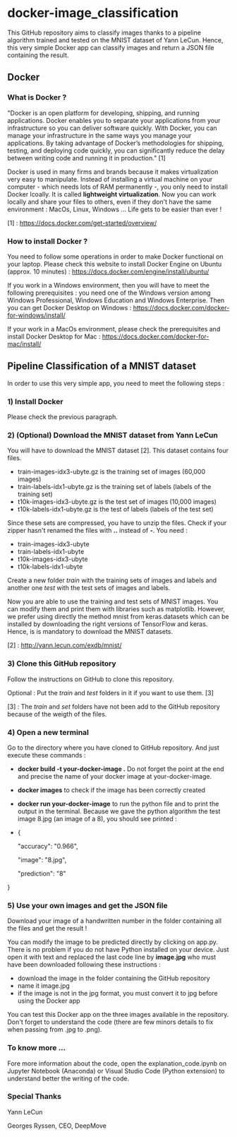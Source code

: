# docker-image_classification
This GitHub repository aims to classify images thanks to a pipeline algorithm trained and tested on the MNIST dataset of Yann LeCun. Hence, this very simple Docker app can classify images and return a JSON file containing the result. 

## Docker

### What is Docker ?
"Docker is an open platform for developing, shipping, and running applications. Docker enables you to separate your applications from your infrastructure so you can deliver software quickly. With Docker, you can manage your infrastructure in the same ways you manage your applications. By taking advantage of Docker’s methodologies for shipping, testing, and deploying code quickly, you can significantly reduce the delay between writing code and running it in production." [1]

Docker is used in many firms and brands because it makes virtualization very easy to manipulate. Instead of installing a virtual machine on your computer - which needs lots of RAM permanently -, you only need to install Docker lcoally. It is called **lightweight virtualization**. Now you can work locally and share your files to others, even if they don't have the same environment : MacOs, Linux, Windows ... Life gets to be easier than ever !

[1] : https://docs.docker.com/get-started/overview/

### How to install Docker ?
You need to follow some operations in order to make Docker functional on your laptop. Please check this website to install Docker Engine on Ubuntu (approx. 10 minutes) : https://docs.docker.com/engine/install/ubuntu/

If you work in a Windows environment, then you will have to meet the following prerequisites : you need one of the Windows version among Windows Professional, Windows Education and Windows Enterprise. Then you can get Docker Desktop on Windows : https://docs.docker.com/docker-for-windows/install/

If your work in a MacOs environment, please check the prerequisites and install Docker Desktop for Mac : https://docs.docker.com/docker-for-mac/install/

## Pipeline Classification of a MNIST dataset

In order to use this very simple app, you need to meet the following steps :

### 1) Install Docker
Please check the previous paragraph.

### 2) (Optional) Download the MNIST dataset from Yann LeCun
You will have to download the MNIST dataset [2]. This dataset contains four files.
- train-images-idx3-ubyte.gz is the training set of images (60,000 images)
- train-labels-idx1-ubyte.gz is the training set of labels (labels of the training set)
- t10k-images-idx3-ubyte.gz is the test set of images (10,000 images)
- t10k-labels-idx1-ubyte.gz is the test of labels (labels of the test set)

Since these sets are compressed, you have to unzip the files. Check if your zipper hasn't renamed the files with **..** instead of **-**. You need :
- train-images-idx3-ubyte
- train-labels-idx1-ubyte
- t10k-images-idx3-ubyte
- t10k-labels-idx1-ubyte

Create a new folder *train* with the training sets of images and labels and another one *test* with the test sets of images and labels.

Now you are able to use the training and test sets of MNIST images. You can modify them and print them with libraries such as matplotlib. However, we prefer using directly the method mnist from keras.datasets which can be installed by downloading the right versions of TensorFlow and keras. Hence, is is mandatory to download the MNIST datasets.

[2] : http://yann.lecun.com/exdb/mnist/

### 3) Clone this GitHub repository
Follow the instructions on GitHub to clone this repository. 

Optional : Put the *train* and *test* folders in it if you want to use them. [3]

[3] : The *train* and *set* folders have not been add to the GitHub repository because of the weigth of the files.

### 4) Open a new terminal 
Go to the directory where you have cloned to GitHub repository.
And just execute these commands :

- **docker build -t your-docker-image .** Do not forget the point at the end and precise the name of your docker image at your-docker-image.
- **docker images** to check if the image has been correctly created
- **docker run your-docker-image** to run the python file and to print the output in the terminal. Because we gave the python algorithm the test image 8.jpg (an image of a 8), you should see printed : 
- {

   "accuracy": "0.966",
   
   "image": "8.jpg",
   
   "prediction": "8"
   
}  

  

### 5) Use your own images and get the JSON file
Download your image of a handwritten number in the folder containing all the files and get the result !

You can modify the image to be predicted directly by clicking on app.py. There is no problem if you do not have Python installed on your device. Just open it with text and replaced the last code line by **image.jpg** who must have been downloaded following these instructions :
- download the image in the folder containing the GitHub repository
- name it image.jpg
- if the image is not in the jpg format, you must convert it to jpg before using the Docker app

You can test this Docker app on the three images available in the repository. Don't forget to understand the code (there are few minors details to fix when passing from .jpg to .png).

### To know more ...
Fore more information about the code, open the explanation_code.ipynb on Jupyter Notebook (Anaconda) or Visual Studio Code (Python extension) to understand better the writing of the code.

### Special Thanks
Yann LeCun

Georges Ryssen, CEO, DeepMove
